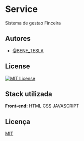 
# Service
Sistema de gestao Finceira
## Autores

- [@BENE_TESLA](https://github.com/benetesla)


## License


[![MIT License](https://img.shields.io/badge/License-MIT-green.svg)](https://choosealicense.com/licenses/mit/)


## Stack utilizada

**Front-end:** HTML CSS JAVASCRIPT




## Licença

[MIT](https://choosealicense.com/licenses/mit/)

